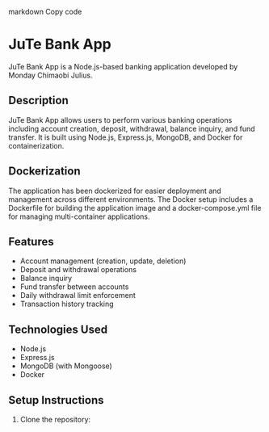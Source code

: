 markdown
Copy code
# JuTe Bank App

JuTe Bank App is a Node.js-based banking application developed by Monday Chimaobi Julius.

## Description

JuTe Bank App allows users to perform various banking operations including account creation, deposit, withdrawal, balance inquiry, and fund transfer. It is built using Node.js, Express.js, MongoDB, and Docker for containerization.

## Dockerization

The application has been dockerized for easier deployment and management across different environments. The Docker setup includes a Dockerfile for building the application image and a docker-compose.yml file for managing multi-container applications.

## Features

- Account management (creation, update, deletion)
- Deposit and withdrawal operations
- Balance inquiry
- Fund transfer between accounts
- Daily withdrawal limit enforcement
- Transaction history tracking

## Technologies Used

- Node.js
- Express.js
- MongoDB (with Mongoose)
- Docker

## Setup Instructions

1. Clone the repository: